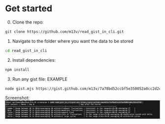 # Get started

0. Clone the repo:

```bash
git clone https://github.com/m13v/read_gist_in_cli.git
```

1. Navigate to the folder where you want the data to be stored
```bash
cd read_gist_in_cli
```

2. Install dependencies:
```bash
npm install
```
3. Run any gist file:
EXAMPLE
```bash
node gist.mjs https://gist.github.com/m13v/7a78bd52ccbf5e350052a0cc2d2c6759  
```
Screenshot:
![Screenshot](Screenshot.png)